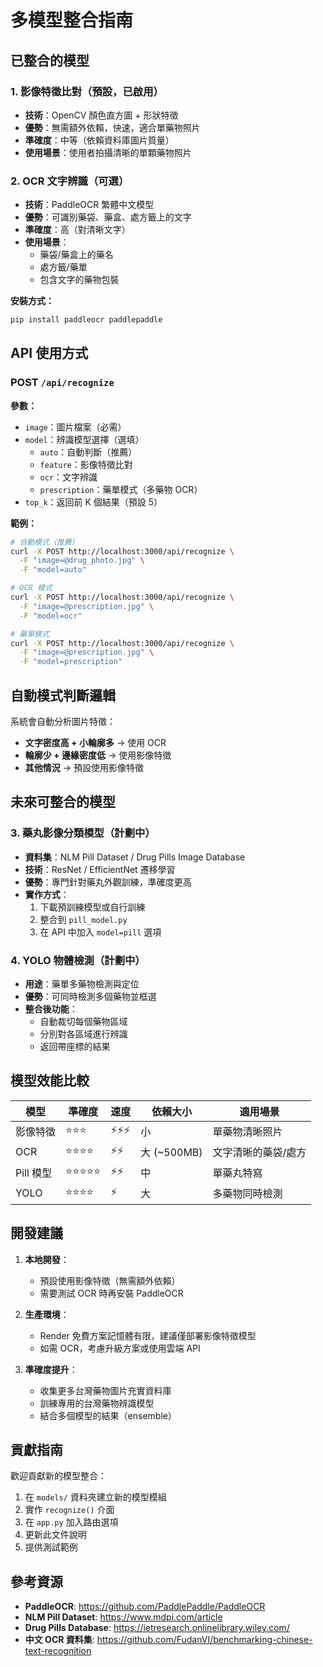 # 多模型整合指南

## 已整合的模型

### 1. 影像特徵比對（預設，已啟用）
- **技術**：OpenCV 顏色直方圖 + 形狀特徵
- **優勢**：無需額外依賴，快速，適合單藥物照片
- **準確度**：中等（依賴資料庫圖片質量）
- **使用場景**：使用者拍攝清晰的單顆藥物照片

### 2. OCR 文字辨識（可選）
- **技術**：PaddleOCR 繁體中文模型
- **優勢**：可識別藥袋、藥盒、處方籤上的文字
- **準確度**：高（對清晰文字）
- **使用場景**：
  - 藥袋/藥盒上的藥名
  - 處方籤/藥單
  - 包含文字的藥物包裝

**安裝方式：**
```bash
pip install paddleocr paddlepaddle
```

## API 使用方式

### POST `/api/recognize`

**參數：**
- `image`：圖片檔案（必需）
- `model`：辨識模型選擇（選填）
  - `auto`：自動判斷（推薦）
  - `feature`：影像特徵比對
  - `ocr`：文字辨識
  - `prescription`：藥單模式（多藥物 OCR）
- `top_k`：返回前 K 個結果（預設 5）

**範例：**

```bash
# 自動模式（推薦）
curl -X POST http://localhost:3000/api/recognize \
  -F "image=@drug_photo.jpg" \
  -F "model=auto"

# OCR 模式
curl -X POST http://localhost:3000/api/recognize \
  -F "image=@prescription.jpg" \
  -F "model=ocr"

# 藥單模式
curl -X POST http://localhost:3000/api/recognize \
  -F "image=@prescription.jpg" \
  -F "model=prescription"
```

## 自動模式判斷邏輯

系統會自動分析圖片特徵：
- **文字密度高 + 小輪廓多** → 使用 OCR
- **輪廓少 + 邊緣密度低** → 使用影像特徵
- **其他情況** → 預設使用影像特徵

## 未來可整合的模型

### 3. 藥丸影像分類模型（計劃中）
- **資料集**：NLM Pill Dataset / Drug Pills Image Database
- **技術**：ResNet / EfficientNet 遷移學習
- **優勢**：專門針對藥丸外觀訓練，準確度更高
- **實作方式**：
  1. 下載預訓練模型或自行訓練
  2. 整合到 `pill_model.py`
  3. 在 API 中加入 `model=pill` 選項

### 4. YOLO 物體檢測（計劃中）
- **用途**：藥單多藥物檢測與定位
- **優勢**：可同時檢測多個藥物並框選
- **整合後功能**：
  - 自動裁切每個藥物區域
  - 分別對各區域進行辨識
  - 返回帶座標的結果

## 模型效能比較

| 模型 | 準確度 | 速度 | 依賴大小 | 適用場景 |
|------|--------|------|----------|----------|
| 影像特徵 | ⭐⭐⭐ | ⚡⚡⚡ | 小 | 單藥物清晰照片 |
| OCR | ⭐⭐⭐⭐ | ⚡⚡ | 大 (~500MB) | 文字清晰的藥袋/處方 |
| Pill 模型 | ⭐⭐⭐⭐⭐ | ⚡⚡ | 中 | 單藥丸特寫 |
| YOLO | ⭐⭐⭐⭐ | ⚡ | 大 | 多藥物同時檢測 |

## 開發建議

1. **本地開發**：
   - 預設使用影像特徵（無需額外依賴）
   - 需要測試 OCR 時再安裝 PaddleOCR

2. **生產環境**：
   - Render 免費方案記憶體有限，建議僅部署影像特徵模型
   - 如需 OCR，考慮升級方案或使用雲端 API

3. **準確度提升**：
   - 收集更多台灣藥物圖片充實資料庫
   - 訓練專用的台灣藥物辨識模型
   - 結合多個模型的結果（ensemble）

## 貢獻指南

歡迎貢獻新的模型整合：

1. 在 `models/` 資料夾建立新的模型模組
2. 實作 `recognize()` 介面
3. 在 `app.py` 加入路由選項
4. 更新此文件說明
5. 提供測試範例

## 參考資源

- **PaddleOCR**: https://github.com/PaddlePaddle/PaddleOCR
- **NLM Pill Dataset**: https://www.mdpi.com/article
- **Drug Pills Database**: https://ietresearch.onlinelibrary.wiley.com/
- **中文 OCR 資料集**: https://github.com/FudanVI/benchmarking-chinese-text-recognition
